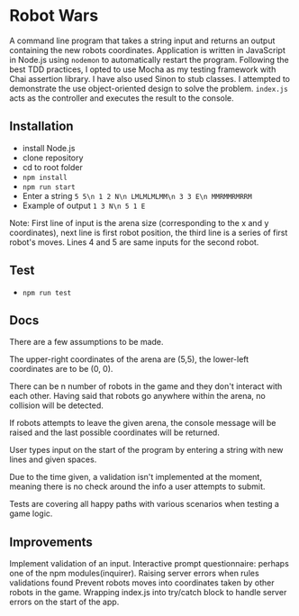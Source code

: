 # Robot Wars
A command line program that takes a string input and returns an output containing the new robots coordinates. Application is written in JavaScript in Node.js using `nodemon` to automatically restart the program. Following the best TDD practices, I opted to use Mocha as my testing framework with Chai assertion library. I have also used Sinon to stub classes. 
I attempted to demonstrate the use object-oriented design to solve the problem. `index.js` acts as the controller and executes the result to the console. 

## Installation

* install Node.js
* clone repository
* cd to root folder
* `npm install` 
* `npm run start`
* Enter a string ```5 5\n 1 2 N\n LMLMLMLMM\n 3 3 E\n MMRMMRMRRM```
* Example of output ```1 3 N\n 5 1 E```

Note: First line of input is the arena size (corresponding to the x and y coordinates), next line is first robot position, the third line is a series of first robot's moves. Lines 4 and 5 are same inputs for the second robot.  

## Test

* `npm run test` 

## Docs

There are a few assumptions to be made.

The upper-right coordinates of the arena are (5,5), the lower-left coordinates are to be (0, 0).

There can be n number of robots in the game and they don't interact with each other. Having said that robots go anywhere within the arena, no collision will be detected. 

If robots attempts to leave the given arena, the console message will be raised and the last possible coordinates will be returned.

User types input on the start of the program by entering a string with new lines and given spaces.

Due to the time given, a validation isn't implemented at the moment, meaning there is no check around the info a user attempts to submit.

Tests are covering all happy paths with various scenarios when testing a game logic.

## Improvements 

Implement validation of an input.
Interactive prompt questionnaire: perhaps one of the npm modules(inquirer).
Raising server errors when rules validations found
Prevent robots moves into coordinates taken by other robots in the game.
Wrapping index.js into try/catch block to handle server errors on the start of the app.